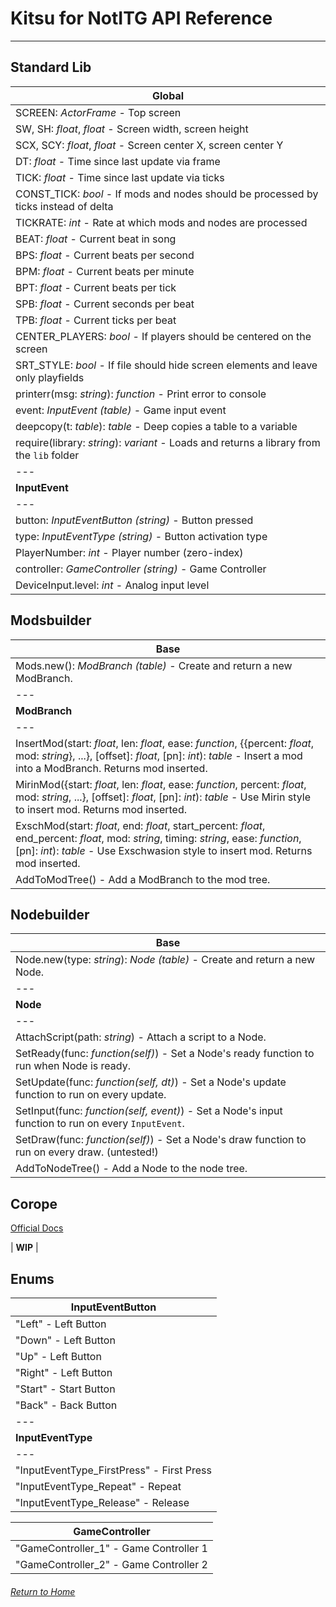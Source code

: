 # Kitsu for NotITG API Reference
---
## Standard Lib

| **Global** |
| --- |
| SCREEN: *ActorFrame* - Top screen |
| SW, SH: *float*, *float* - Screen width, screen height |
| SCX, SCY: *float*, *float* - Screen center X, screen center Y |
| DT: *float* - Time since last update via frame |
| TICK: *float* - Time since last update via ticks |
| CONST_TICK: *bool* - If mods and nodes should be processed by ticks instead of delta |
| TICKRATE: *int* - Rate at which mods and nodes are processed |
| BEAT: *float* - Current beat in song |
| BPS: *float* - Current beats per second |
| BPM: *float* - Current beats per minute |
| BPT: *float* - Current beats per tick |
| SPB: *float* - Current seconds per beat |
| TPB: *float* - Current ticks per beat |
| CENTER_PLAYERS: *bool* - If players should be centered on the screen |
| SRT_STYLE: *bool* - If file should hide screen elements and leave only playfields |
| printerr(msg: *string*): *function* - Print error to console |
| event: *InputEvent (table)* - Game input event |
| deepcopy(t: *table*): *table* - Deep copies a table to a variable |
| require(library: *string*): *variant* - Loads and returns a library from the `lib` folder |
| --- |
| **InputEvent** |
| --- |
| button: *InputEventButton (string)* - Button pressed |
| type: *InputEventType (string)* - Button activation type |
| PlayerNumber: *int* - Player number (zero-index) |
| controller: *GameController (string)* - Game Controller |
| DeviceInput.level: *int* -  Analog input level |

## Modsbuilder

| **Base** |
| --- |
| Mods.new(): *ModBranch (table)* - Create and return a new ModBranch. |
| --- |
| **ModBranch** |
| --- |
| InsertMod(start: *float*, len: *float*, ease: *function*, \{\{percent: *float*, mod: *string*\}, ...\}, \[offset\]: *float*, \[pn\]: *int*): *table* - Insert a mod into a ModBranch. Returns mod inserted. |
| MirinMod(\{start: *float*, len: *float*, ease: *function*, percent: *float*, mod: *string*, ...\}, \[offset\]: *float*, \[pn\]: *int*): *table* - Use Mirin style to insert mod. Returns mod inserted. |
| ExschMod(start: *float*, end: *float*, start_percent: *float*, end_percent: *float*, mod: *string*, timing: *string*, ease: *function*, \[pn\]: *int*): *table* - Use Exschwasion style to insert mod. Returns mod inserted. |
| AddToModTree() - Add a ModBranch to the mod tree. |

## Nodebuilder

| **Base** |
| --- |
| Node.new(type: *string*): *Node (table)* - Create and return a new Node. |
| --- |
| **Node** |
| --- |
| AttachScript(path: *string*) - Attach a script to a Node. |
| SetReady(func: *function(self)*) - Set a Node's ready function to run when Node is ready. |
| SetUpdate(func: *function(self, dt)*) - Set a Node's update function to run on every update. |
| SetInput(func: *function(self, event)*) - Set a Node's input function to run on every `InputEvent`. |
| SetDraw(func: *function(self)*) - Set a Node's draw function to run on every draw. (untested!) |
| AddToNodeTree() - Add a Node to the node tree. |

## Corope

[Official Docs](https://github.com/bakpakin/corope/blob/master/README.md)

| **WIP** |

## Enums

| **InputEventButton** |
| --- |
| "Left" - Left Button |
| "Down" - Left Button |
| "Up" - Left Button |
| "Right" - Left Button |
| "Start" - Start Button |
| "Back" - Back Button |
| --- |
| **InputEventType** |
| --- |
| "InputEventType_FirstPress" - First Press |
| "InputEventType_Repeat" - Repeat |
| "InputEventType_Release" - Release |

| **GameController** |
| --- |
| "GameController_1" - Game Controller 1 |
| "GameController_2" - Game Controller 2 |

###### [Return to Home](/kitsu-template)
